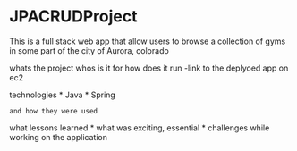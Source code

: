 # JPACRUDProject

This is a full stack web app that allow users to browse a collection of gyms in some part of the city of Aurora, colorado


whats the project
whos is it for
how does it run
-link to the deplyoed app on ec2

technologies
	* Java
	* Spring

	and how they were used

what lessons learned
	* what was exciting, essential
	* challenges while working on the application
